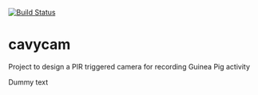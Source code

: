 [![Build Status](https://travis-ci.org/jamesceri/cavycam.svg?branch=master)](https://travis-ci.org/jamesceri/cavycam)


# cavycam

Project to design a PIR triggered camera for recording Guinea Pig activity

Dummy text
